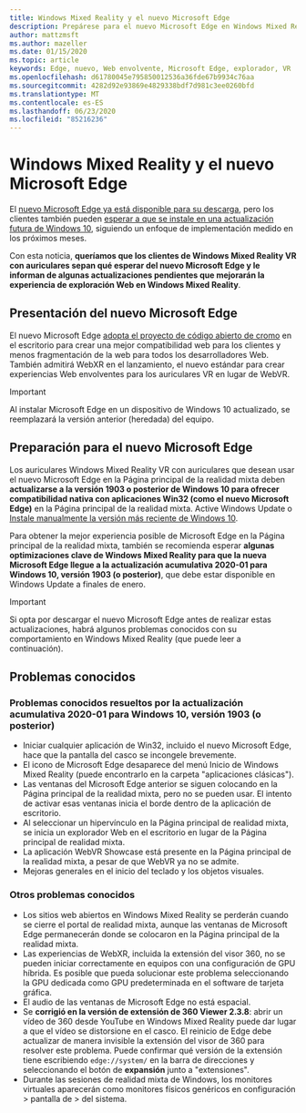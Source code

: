 ```yaml
---
title: Windows Mixed Reality y el nuevo Microsoft Edge
description: Prepárese para el nuevo Microsoft Edge en Windows Mixed Reality. Incluye los cambios que se esperan, las actualizaciones que se deben tener en cuenta y los problemas conocidos.
author: mattzmsft
ms.author: mazeller
ms.date: 01/15/2020
ms.topic: article
keywords: Edge, nuevo, Web envolvente, Microsoft Edge, explorador, VR
ms.openlocfilehash: d61780045e795850012536a36fde67b9934c76aa
ms.sourcegitcommit: 4282d92e93869e4829338bdf7d981c3ee0260bfd
ms.translationtype: MT
ms.contentlocale: es-ES
ms.lasthandoff: 06/23/2020
ms.locfileid: "85216236"
---
```

# <a name="windows-mixed-reality-and-the-new-microsoft-edge"></a>Windows Mixed Reality y el nuevo Microsoft Edge

El [nuevo Microsoft Edge ya está disponible para su descarga](https://blogs.windows.com/windowsexperience/?p=173496), pero los clientes también pueden [esperar a que se instale en una actualización futura de Windows 10](https://blogs.windows.com/msedgedev/2020/01/15/upgrading-new-microsoft-edge-79-chromium/), siguiendo un enfoque de implementación medido en los próximos meses. 

Con esta noticia, **queríamos que los clientes de Windows Mixed Reality VR con auriculares sepan qué esperar del nuevo Microsoft Edge y le informan de algunas actualizaciones pendientes que mejorarán la experiencia de exploración Web en Windows Mixed Reality**.

## <a name="introducing-the-new-microsoft-edge"></a>Presentación del nuevo Microsoft Edge

El nuevo Microsoft Edge [adopta el proyecto de código abierto de cromo](https://blogs.windows.com/windowsexperience/2018/12/06/microsoft-edge-making-the-web-better-through-more-open-source-collaboration/) en el escritorio para crear una mejor compatibilidad web para los clientes y menos fragmentación de la web para todos los desarrolladores Web. También admitirá WebXR en el lanzamiento, el nuevo estándar para crear experiencias Web envolventes para los auriculares VR en lugar de WebVR.

>[!IMPORTANT]
>Al instalar Microsoft Edge en un dispositivo de Windows 10 actualizado, se reemplazará la versión anterior (heredada) del equipo.

## <a name="getting-ready-for-the-new-microsoft-edge"></a>Preparación para el nuevo Microsoft Edge

Los auriculares Windows Mixed Reality VR con auriculares que desean usar el nuevo Microsoft Edge en la Página principal de la realidad mixta deben **actualizarse a la versión 1903 o posterior de Windows 10 para ofrecer compatibilidad nativa con aplicaciones Win32 (como el nuevo Microsoft Edge)** en la Página principal de la realidad mixta. Active Windows Update o [Instale manualmente la versión más reciente de Windows 10](https://www.microsoft.com/en-us/software-download/windows10).

Para obtener la mejor experiencia posible de Microsoft Edge en la Página principal de la realidad mixta, también se recomienda esperar **algunas optimizaciones clave de Windows Mixed Reality para que la nueva Microsoft Edge llegue a la actualización acumulativa 2020-01 para Windows 10, versión 1903 (o posterior)**, que debe estar disponible en Windows Update a finales de enero.

>[!IMPORTANT]
>Si opta por descargar el nuevo Microsoft Edge antes de realizar estas actualizaciones, habrá algunos problemas conocidos con su comportamiento en Windows Mixed Reality (que puede leer a continuación).

## <a name="known-issues"></a>Problemas conocidos

### <a name="known-issues-resolved-by-the-2020-01-cumulative-update-for-windows-10-version-1903-or-later"></a>Problemas conocidos resueltos por la actualización acumulativa 2020-01 para Windows 10, versión 1903 (o posterior)

- Iniciar cualquier aplicación de Win32, incluido el nuevo Microsoft Edge, hace que la pantalla del casco se incongele brevemente.
- El icono de Microsoft Edge desaparece del menú Inicio de Windows Mixed Reality (puede encontrarlo en la carpeta "aplicaciones clásicas").
- Las ventanas del Microsoft Edge anterior se siguen colocando en la Página principal de la realidad mixta, pero no se pueden usar. El intento de activar esas ventanas inicia el borde dentro de la aplicación de escritorio.
- Al seleccionar un hipervínculo en la Página principal de realidad mixta, se inicia un explorador Web en el escritorio en lugar de la Página principal de realidad mixta.
- La aplicación WebVR Showcase está presente en la Página principal de la realidad mixta, a pesar de que WebVR ya no se admite.
- Mejoras generales en el inicio del teclado y los objetos visuales.

### <a name="additional-known-issues"></a>Otros problemas conocidos

-   Los sitios web abiertos en Windows Mixed Reality se perderán cuando se cierre el portal de realidad mixta, aunque las ventanas de Microsoft Edge permanecerán donde se colocaron en la Página principal de la realidad mixta.
- Las experiencias de WebXR, incluida la extensión del visor 360, no se pueden iniciar correctamente en equipos con una configuración de GPU híbrida. Es posible que pueda solucionar este problema seleccionando la GPU dedicada como GPU predeterminada en el software de tarjeta gráfica.
-   El audio de las ventanas de Microsoft Edge no está espacial.
-   Se **corrigió en la versión de extensión de 360 Viewer 2.3.8**: abrir un vídeo de 360 desde YouTube en Windows Mixed Reality puede dar lugar a que el vídeo se distorsione en el casco. El reinicio de Edge debe actualizar de manera invisible la extensión del visor de 360 para resolver este problema. Puede confirmar qué versión de la extensión tiene escribiendo `edge://system/` en la barra de direcciones y seleccionando el botón de **expansión** junto a "extensiones".
-   Durante las sesiones de realidad mixta de Windows, los monitores virtuales aparecerán como monitores físicos genéricos en configuración > pantalla de > del sistema.



